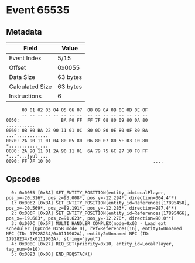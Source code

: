 # Event 65535

## Metadata

| Field           | Value    |
|-----------------|----------|
| Event Index     | 5/15     |
| Offset          | 0x0055   |
| Data Size       | 63 bytes |
| Calculated Size | 63 bytes |
| Instructions    | 6        |

```
      00 01 02 03 04 05 06 07  08 09 0A 0B 0C 0D 0E 0F
      -- -- -- -- -- -- -- --  -- -- -- -- -- -- -- --
0050:                BA F0 FF  FF 7F 08 80 09 80 0A 80       ...........
0060: 0B 80 BA 22 90 11 01 0C  80 0D 80 0E 80 0F 80 BA  ..."............
0070: 2A 90 11 01 04 80 05 80  06 80 07 80 5F 03 10 80  *..........._...
0080: 2A 90 11 01 2A 90 11 01  6A 79 75 6C 27 10 F0 FF  *...*...jyul'...
0090: FF 7F 10 00                                       ....            
```

## Opcodes

```
  0: 0x0055 [0xBA] SET_ENTITY_POSITION(entity_id=LocalPlayer, pos_x=-20.316*, pos_z=93.008*, pos_y=-12.294*, direction=304.4°*)
  1: 0x0062 [0xBA] SET_ENTITY_POSITION(entity_id=References[17895458], pos_x=-20.569*, pos_z=89.191*, pos_y=-12.283*, direction=287.4°*)
  2: 0x006F [0xBA] SET_ENTITY_POSITION(entity_id=References[17895466], pos_x=-19.683*, pos_z=91.623*, pos_y=-12.270*, direction=90.0°*)
  3: 0x007C [0x5F] MULTI_HANDLER_COMPLEX(mode=0x03 - Load ext scheduler (OpCode 0x5B mode 0), ref=References[16], entity1=Unnamed NPC (ID: 17928234/0x0111902A), entity2=Unnamed NPC (ID: 17928234/0x0111902A), string="jyul")
  4: 0x008C [0x27] REQ_SET(priority=0x10, entity_id=LocalPlayer, tag_num=0x10)
  5: 0x0093 [0x00] END_REQSTACK()
```
